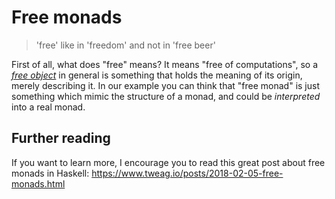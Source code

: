 # Free monads

> 'free' like in 'freedom' and not in 'free beer'

First of all, what does "free" means? It means "free of computations", so a *[free object](https://en.wikipedia.org/wiki/Free_object)* in general is something that holds the meaning of its origin, merely describing it. In our example you can think that "free monad" is just something which mimic the structure of a monad, and could be *interpreted* into a real monad.

## Further reading

If you want to learn more, I encourage you to read this great post about free monads in Haskell: https://www.tweag.io/posts/2018-02-05-free-monads.html